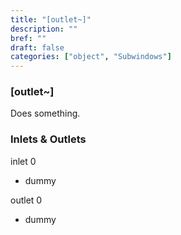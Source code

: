 ```yaml
---
title: "[outlet~]"
description: ""
bref: ""
draft: false
categories: ["object", "Subwindows"]
---
```


### [outlet~]

Does something.

### Inlets & Outlets

inlet 0

 - dummy

outlet 0

 - dummy
 
